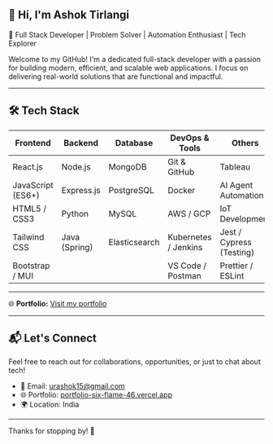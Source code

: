## 👋 Hi, I'm Ashok Tirlangi

🎯 Full Stack Developer | Problem Solver | Automation Enthusiast | Tech Explorer

Welcome to my GitHub! I'm a dedicated full-stack developer with a passion for building modern, efficient, and scalable web applications. I focus on delivering real-world solutions that are functional and impactful.

---

## 🛠️ Tech Stack

| **Frontend**        | **Backend**         | **Database**         | **DevOps & Tools**     | **Others**                    |
|---------------------|---------------------|-----------------------|------------------------|-------------------------------|
| React.js            | Node.js             | MongoDB               | Git & GitHub           | Tableau                       |
| JavaScript (ES6+)   | Express.js          | PostgreSQL            | Docker                 | AI Agent Automation           |
| HTML5 / CSS3        | Python              | MySQL                 | AWS / GCP              | IoT Development               |
| Tailwind CSS        | Java (Spring)       | Elasticsearch         | Kubernetes / Jenkins   | Jest / Cypress (Testing)      |
| Bootstrap / MUI     |                     |                       | VS Code / Postman      | Prettier / ESLint             |

---

🌐 **Portfolio:** [Visit my portfolio](https://portfolio-six-flame-46.vercel.app/)

---

## 📬 Let's Connect

Feel free to reach out for collaborations, opportunities, or just to chat about tech!

- 📧 Email: urashok15@gmail.com  
- 🌐 Portfolio: [portfolio-six-flame-46.vercel.app](https://portfolio-six-flame-46.vercel.app/)  
- 🌍 Location: India

---

Thanks for stopping by! 🚀

